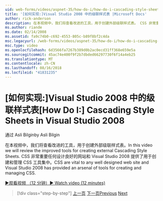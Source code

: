 ```yaml
---
uid: web-forms/videos/aspnet-35/how-do-i/how-do-i-cascading-style-sheets-in-visual-studio-2008
title: '[如何实现:]Visual Studio 2008 中的级联样式表 |Microsoft Docs'
author: rick-anderson
description: 在本视频中，我们将查看改进的工具，用于创建外部级联样式表。 CSS 非常重要的任何设计良好的网站和 Visual Studio 2...
ms.author: riande
ms.date: 02/14/2008
ms.assetid: fa9c74b0-c692-4553-805c-b89f8bf2c4da
msc.legacyurl: /web-forms/videos/aspnet-35/how-do-i/how-do-i-cascading-style-sheets-in-visual-studio-2008
msc.type: video
ms.openlocfilehash: 6d3566fa7267b389d0b2ac0ecd31ff368e659e5a
ms.sourcegitcommit: 45ac74e400f9f2b7dbded66297730f6f14a4eb25
ms.translationtype: MT
ms.contentlocale: zh-CN
ms.lasthandoff: 08/16/2018
ms.locfileid: "41831235"
---
```

<a name="how-do-i-cascading-style-sheets-in-visual-studio-2008"></a><span data-ttu-id="033fe-104">[如何实现:]Visual Studio 2008 中的级联样式表</span><span class="sxs-lookup"><span data-stu-id="033fe-104">[How Do I:] Cascading Style Sheets in Visual Studio 2008</span></span>
====================
<span data-ttu-id="033fe-105">通过 Asli Bilgin</span><span class="sxs-lookup"><span data-stu-id="033fe-105">by Asli Bilgin</span></span>

<span data-ttu-id="033fe-106">在本视频中，我们将查看改进的工具，用于创建外部级联样式表。</span><span class="sxs-lookup"><span data-stu-id="033fe-106">In this video we will review the improved tools for creating external Cascading Style Sheets.</span></span> <span data-ttu-id="033fe-107">CSS 非常重要任何设计良好的网站和 Visual Studio 2008 提供了用于创建和管理 CSS 工具集中。</span><span class="sxs-lookup"><span data-stu-id="033fe-107">CSS are vital to any well designed web site and Visual Studio 2008 has provided an arsenal of tools for creating and managing CSS.</span></span>

[<span data-ttu-id="033fe-108">&#9654;观看视频 （12 分钟）</span><span class="sxs-lookup"><span data-stu-id="033fe-108">&#9654; Watch video (12 minutes)</span></span>](https://channel9.msdn.com/Blogs/ASP-NET-Site-Videos/how-do-i-cascading-style-sheets-in-visual-studio-2008)

> [!div class="step-by-step"]
> <span data-ttu-id="033fe-109">[上一页](how-do-i-create-nested-master-page-in-visual-studio-2008.md)
> [下一页](how-do-i-working-with-visual-studio-2008-net-framework.md)</span><span class="sxs-lookup"><span data-stu-id="033fe-109">[Previous](how-do-i-create-nested-master-page-in-visual-studio-2008.md)
[Next](how-do-i-working-with-visual-studio-2008-net-framework.md)</span></span>
